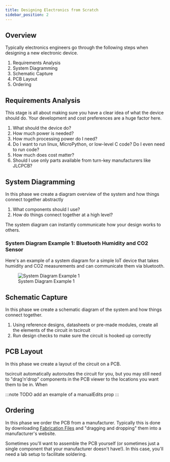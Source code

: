```yaml
---
title: Designing Electronics from Scratch
sidebar_position: 2
---
```


## Overview

Typically electronics engineers go through the following steps when designing
a new electronic device.

1. Requirements Analysis
2. System Diagramming
3. Schematic Capture
4. PCB Layout
5. Ordering

## Requirements Analysis

This stage is all about making sure you have a clear idea of what the device
should do. Your development and cost preferences are a huge factor here.

1. What should the device do?
2. How much power is needed?
3. How much processing power do I need?
4. Do I want to run linux, MicroPython, or low-level C code? Do I even need
   to run code?
5. How much does cost matter?
6. Should I use only parts available from turn-key manufacturers like JLCPCB?

## System Diagramming

In this phase we create a diagram overview of the system and how things connect
together abstractly

1. What components should I use?
2. How do things connect together at a high level?

The system diagram can instantly communicate how your design works to others.

### System Diagram Example 1: Bluetooth Humidity and CO2 Sensor

Here's an example of a system diagram for a simple IoT device that takes
humidity and CO2 measurements and can communicate them via bluetooth.

<figure>
<img src="/img/system-diagram-1.png" alt="System Diagram Example 1" />
<figcaption>System Diagram Example 1</figcaption>
</figure>

## Schematic Capture

In this phase we create a schematic diagram of the system and how things connect
together.

1. Using reference designs, datasheets or pre-made modules, create all the
   elements of the circuit in tscircuit
2. Run design checks to make sure the circuit is hooked up correctly

## PCB Layout

In this phase we create a layout of the circuit on a PCB.

tscircuit automatically autoroutes the circuit for you, but you may still need
to "drag'n'drop" components in the PCB viewer to the locations you want them to
be in. When

:::note
TODO add an example of a manualEdits prop
:::

## Ordering

In this phase we order the PCB from a manufacturer. Typically this is done
by downloading [Fabrication Files](../guides/understanding-fabrication-files.md)
and "dragging and dropping" them into a manufacturer's website.

Sometimes you'll want to assemble the PCB yourself (or sometimes just a single
component that your manufacturer doesn't have!). In this case, you'll need a
lab setup to facilitate soldering.
